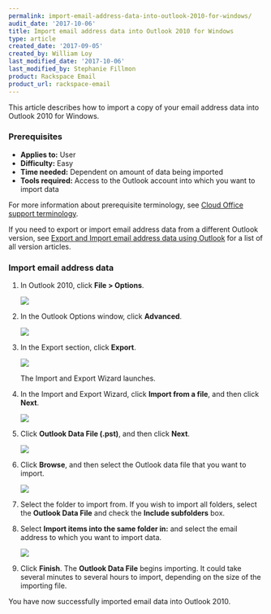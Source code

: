 ```yaml
---
permalink: import-email-address-data-into-outlook-2010-for-windows/
audit_date: '2017-10-06'
title: Import email address data into Outlook 2010 for Windows
type: article
created_date: '2017-09-05'
created_by: William Loy
last_modified_date: '2017-10-06'
last_modified_by: Stephanie Fillmon
product: Rackspace Email
product_url: rackspace-email
---
```


This article describes how to import a copy of your email address data into Outlook 2010 for Windows.

### Prerequisites

- **Applies to:** User
- **Difficulty:** Easy
- **Time needed:** Dependent on amount of data being imported
- **Tools required:**  Access to the Outlook account into which you want to import data

For more information about prerequisite terminology, see [Cloud Office support terminology](/how-to/cloud-office-support-terminology/).


If you need to export or import email address data from a different Outlook version, see [Export and Import email address data using Outlook](/how-to/export-and-import-email-address-data-using-outlook) for a list of all version articles.


### Import email address data

1. In Outlook 2010, click **File > Options**.

    <img src="{% asset_path rackspace-email/import-email-address-data-into-outlook-2010-for-windows/file_options2010.png %}" />

2. In the Outlook Options window, click **Advanced**.

    <img src="{% asset_path rackspace-email/import-email-address-data-into-outlook-2010-for-windows/advanced2010.png %}" />

3. In the Export section, click **Export**.

    <img src="{% asset_path rackspace-email/import-email-address-data-into-outlook-2010-for-windows/export2010.png %}" />
    
    The Import and Export Wizard launches.

4. In the Import and Export Wizard, click **Import from a file**, and then click **Next**.

    <img src="{% asset_path rackspace-email/import-email-address-data-into-outlook-2010-for-windows/import_from_a_file2010.png %}" />

5. Click **Outlook Data File (.pst)**, and then click **Next**.

    <img src="{% asset_path rackspace-email/import-email-address-data-into-outlook-2010-for-windows/outlook_data_file2010.png %}" />

6. Click **Browse**, and then select the Outlook data file that you want to import.

    <img src="{% asset_path rackspace-email/import-email-address-data-into-outlook-2010-for-windows/browse2010.png %}" />

7. Select the folder to import from. If you wish to import all folders, select the **Outlook Data File** and check the **Include subfolders** box. 

8. Select **Import items into the same folder in:** and select the email address to which you want to import data.

    <img src="{% asset_path rackspace-email/import-email-address-data-into-outlook-2010-for-windows/folder_to_import_from2010.png %}" />

9. Click **Finish**. The **Outlook Data File** begins importing. It could take several minutes to several hours to import, depending on the size of the importing file.

You have now successfully imported email data into Outlook 2010.
